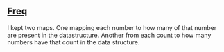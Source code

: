 [Freq](https://www.hackerrank.com/challenges/frequency-queries/problem?h_l=interview&playlist_slugs%5B%5D=interview-preparation-kit&playlist_slugs%5B%5D=dictionaries-hashmaps)
----
I kept two maps. One mapping each number to how many of that number
are present in the datastructure. Another from each count to
how many numbers have that count in the data structure.
